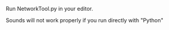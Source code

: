 Run NetworkTool.py in your editor.

Sounds will not work properly if you run directly with "Python"

